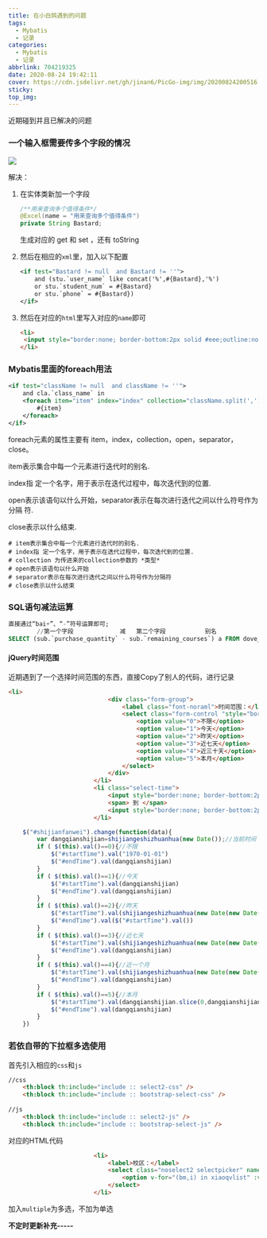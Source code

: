 ```yaml
---
title: 在小白鸽遇到的问题
tags:
  - Mybatis
  - 记录
categories:
  - Mybatis
  - 记录
abbrlink: 704219325
date: 2020-08-24 19:42:11
cover: https://cdn.jsdelivr.net/gh/jinan6/PicGo-img/img/20200824200516.png
sticky:
top_img:
---
```


<div class="snote bug"><p>近期碰到并且已解决的问题</p></div>

### 一个输入框需要传多个字段的情况

![](https://cdn.jsdelivr.net/gh/jinan6/PicGo-img/img/20200824194406.png)

解决：

1. 在实体类新加一个字段

   ```java
   /**用来查询多个值得条件*/
   @Excel(name = "用来查询多个值得条件")
   private String Bastard;
   ```

   生成对应的	get  和 set  ，还有	toString

2. 然后在相应的`xml`里，加入以下配置

   ```xml
   <if test="Bastard != null  and Bastard != ''">
       and (stu.`user_name` like concat('%',#{Bastard},'%')
       or stu.`student_num` = #{Bastard}
       or stu.`phone` = #{Bastard})
   </if>
   ```

3. 然后在对应的`html`里写入对应的`name`即可

   ```html
   <li>
    <input style="border:none; border-bottom:2px solid #eee;outline:none" type="text" name="Bastard" placeholder="学员姓名及首字母/学号/电话"  />
   </li>
   ```

### Mybatis里面的foreach用法

```xml
<if test="className != null  and className != ''">
    and cla.`class_name` in
    <foreach item="item" index="index" collection="className.split(',')"  open="(" separator="," close=")">
        #{item}
    </foreach>
</if>
```

foreach元素的属性主要有 item，index，collection，open，separator，close。

item表示集合中每一个元素进行迭代时的别名.

index指 定一个名字，用于表示在迭代过程中，每次迭代到的位置.

open表示该语句以什么开始，separator表示在每次进行迭代之间以什么符号作为分隔 符.

close表示以什么结束.

```code
# item表示集合中每一个元素进行迭代时的别名.
# index指 定一个名字，用于表示在迭代过程中，每次迭代到的位置.
# collection 为传进来的collection参数的 *类型*
# open表示该语句以什么开始
# separator表示在每次进行迭代之间以什么符号作为分隔符
# close表示以什么结束
```

### SQL语句减法运算

```sql
直接通过“bai+”、“-”符号运算即可;
		//第一个字段				减	第二个字段			别名
SELECT (sub.`purchase_quantity` - sub.`remaining_courses`) a FROM dove_student_subgect sub  
```

#### jQuery时间范围

近期遇到了一个选择时间范围的东西，直接Copy了别人的代码，进行记录

```html
<li>
                            <div class="form-group">
                                <label class="font-noraml">时间范围：</label>
                                <select class="form-control "style="border:none; border-bottom:2px solid #eee;outline:none" id="shijianfanwei" >
                                    <option value="0">不限</option>
                                    <option value="1">今天</option>
                                    <option value="2">昨天</option>
                                    <option value="3">近七天</option>
                                    <option value="4">近三十天</option>
                                    <option value="5">本月</option>
                                </select>
                            </div>
                        </li>
                        <li class="select-time">
                            <input style="border:none; border-bottom:2px solid #eee;outline:none"  type="text" class="time-input" id="startTime" placeholder="开始时间" name="params[beginPayTime]"/>
                            <span> 到 </span>
                            <input style="border:none; border-bottom:2px solid #eee;outline:none"  type="text" class="time-input" id="endTime" placeholder="结束时间" name="params[endPayTime]"/>
                        </li>
```

```javascript
    $("#shijianfanwei").change(function(data){
        var dangqianshijian=shijiangeshizhuanhua(new Date());//当前时间
        if ( $(this).val()==0){//不限
            $("#startTime").val("1970-01-01")
            $("#endTime").val(dangqianshijian)
        }
        if ( $(this).val()==1){//今天
            $("#startTime").val(dangqianshijian)
            $("#endTime").val(dangqianshijian)
        }
        if ( $(this).val()==2){//昨天
            $("#startTime").val(shijiangeshizhuanhua(new Date(new Date().getTime()-24*60*60*1000)))
            $("#endTime").val($("#startTime").val())
        }
        if ( $(this).val()==3){//近七天
            $("#startTime").val(shijiangeshizhuanhua(new Date(new Date().getTime()-7*24*60*60*1000)))
            $("#endTime").val(dangqianshijian)
        }
        if ( $(this).val()==4){//近一个月
            $("#startTime").val(shijiangeshizhuanhua(new Date(new Date().getTime()-30*24*60*60*1000)))
            $("#endTime").val(dangqianshijian)
        }
        if ( $(this).val()==5){//本月
            $("#startTime").val(dangqianshijian.slice(0,dangqianshijian.length-2)+"01")
            $("#endTime").val(dangqianshijian)
        }
    })
```

### 若依自带的下拉框多选使用

首先引入相应的`css`和`js`

```html
//css
    <th:block th:include="include :: select2-css" />
    <th:block th:include="include :: bootstrap-select-css" />
    
//js
    <th:block th:include="include :: select2-js" />
    <th:block th:include="include :: bootstrap-select-js" />
```



对应的HTML代码

```html
                        <li>
                            <label>校区：</label>
                            <select class="noselect2 selectpicker" name="deptName" data-none-selected-text="选择校区" multiple>
                                <option v-for="(bm,i) in xiaoqvlist" :value="bm.deptName">{{bm.deptName}}</option>
                            </select>
                        </li>
```

加入`multiple`为多选，不加为单选

**不定时更新补充-----**

